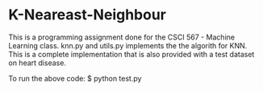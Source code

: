 # K-Neareast-Neighbour
This is a programming assignment done for the CSCI 567 - Machine Learning class.
knn.py and utils.py implements the the algorith for KNN. This is a complete implementation that is also provided with a test dataset on heart disease.

To run the above code: 
$ python test.py



